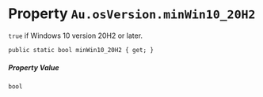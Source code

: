 # Property `Au.osVersion.minWin10_20H2`

`true` if Windows 10 version 20H2 or later.

```
public static bool minWin10_20H2 { get; }
```

##### Property Value

`bool`